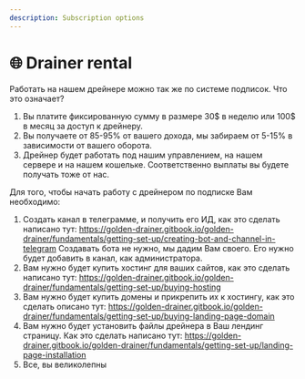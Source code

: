 ```yaml
---
description: Subscription options
---
```


# 🌐 Drainer rental

Работать на нашем дрейнере можно так же по системе подписок. Что это означает?

1. Вы платите фиксированную сумму в размере 30$ в неделю или 100$ в месяц за доступ к дрейнеру.
2. Вы получаете от 85-95% от вашего дохода, мы забираем от 5-15% в зависимости от вашего оборота.
3. Дрейнер будет работать под нашим управлением, на нашем сервере и на нашем кошельке. Соответственно выплаты вы будете получать тоже от нас.

Для того, чтобы начать работу с дрейнером по подписке Вам необходимо:

1. Создать канал в телеграмме, и получить его ИД, как это сделать написано тут: https://golden-drainer.gitbook.io/golden-drainer/fundamentals/getting-set-up/creating-bot-and-channel-in-telegram Создавать бота не нужно, мы дадим Вам своего. Его нужно будет добавить в канал, как администратора.
2. Вам нужно будет купить хостинг для ваших сайтов, как это сделать написано тут: https://golden-drainer.gitbook.io/golden-drainer/fundamentals/getting-set-up/buying-hosting
3. Вам нужно будет купить домены и прикрепить их к хостингу, как это сделать описано тут: https://golden-drainer.gitbook.io/golden-drainer/fundamentals/getting-set-up/buying-landing-page-domain
4. Вам нужно будет установить файлы дрейнера в Ваш лендинг страницу. Как это сделать написано тут: https://golden-drainer.gitbook.io/golden-drainer/fundamentals/getting-set-up/landing-page-installation
5. Все, вы великолепны
